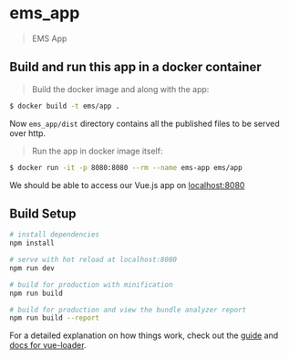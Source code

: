 # ems_app

> EMS App

## Build and run this app in a docker container

> Build the docker image and along with the app:
```bash
$ docker build -t ems/app .
```
Now `ems_app/dist` directory contains all the published files to be served over http.

> Run the app in docker image itself:
```bash
$ docker run -it -p 8080:8080 --rm --name ems-app ems/app
```
We should be able to access our Vue.js app on [localhost:8080](http://localhost:8080)

## Build Setup

``` bash
# install dependencies
npm install

# serve with hot reload at localhost:8080
npm run dev

# build for production with minification
npm run build

# build for production and view the bundle analyzer report
npm run build --report

```

For a detailed explanation on how things work, check out the [guide](http://vuejs-templates.github.io/webpack/) and [docs for vue-loader](http://vuejs.github.io/vue-loader).

